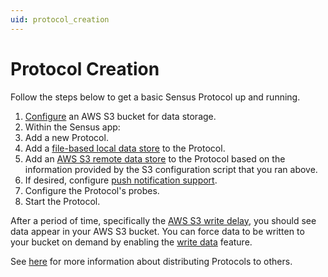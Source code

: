 ```yaml
---
uid: protocol_creation
---
```


# Protocol Creation
Follow the steps below to get a basic Sensus Protocol up and running.

1. [Configure](xref:Sensus.DataStores.Remote.AmazonS3RemoteDataStore) an AWS S3 bucket for data storage.
1. Within the Sensus app:
  1. Add a new Protocol.
  1. Add a [file-based local data store](xref:Sensus.DataStores.Local.FileLocalDataStore) to the Protocol.
  1. Add an [AWS S3 remote data store](xref:Sensus.DataStores.Remote.AmazonS3RemoteDataStore) to the Protocol
     based on the information provided by the S3 configuration script that you ran above.
  1. If desired, configure [push notification support](xref:push_notifications).
  1. Configure the Protocol's probes.
  1. Start the Protocol.

After a period of time, specifically the [AWS S3 write delay](xref:Sensus.DataStores.Remote.RemoteDataStore.WriteDelayMS),
you should see data appear in your AWS S3 bucket. You can force data to be written to your bucket on demand by enabling 
the [write data](xref:Sensus.Protocol.AllowSubmitData) feature.

See [here](xref:protocol_distribution) for more information about distributing Protocols to others.